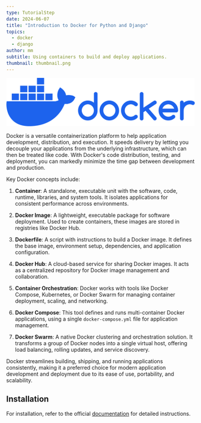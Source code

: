 ```yaml
---
type: TutorialStep
date: 2024-06-07
title: "Introduction to Docker for Python and Django"
topics:
  - docker
  - django
author: mm
subtitle: Using containers to build and deploy applications.
thumbnail: thumbnail.png
---
```


![docker-image](./images/01-primary-blue-docker-logo.png)

Docker is a versatile containerization platform to help application development, distribution, and execution. It speeds delivery by letting you decouple your applications from the underlying infrastructure, which can then be treated like code. With Docker's code distribution, testing, and deployment, you can markedly minimize the time gap between development and production.

Key Docker concepts include:

1. **Container**: A standalone, executable unit with the software, code, runtime, libraries, and system tools. It isolates applications for consistent performance across environments.

2. **Docker Image**: A lightweight, executable package for software deployment. Used to create containers, these images are stored in registries like Docker Hub.

3. **Dockerfile**: A script with instructions to build a Docker image. It defines the base image, environment setup, dependencies, and application configuration.

4. **Docker Hub**: A cloud-based service for sharing Docker images. It acts as a centralized repository for Docker image management and collaboration.

5. **Container Orchestration**: Docker works with tools like Docker Compose, Kubernetes, or Docker Swarm for managing container deployment, scaling, and networking.

6. **Docker Compose**: This tool defines and runs multi-container Docker applications, using a single `docker-compose.yml` file for application management.

7. **Docker Swarm**: A native Docker clustering and orchestration solution. It transforms a group of Docker nodes into a single virtual host, offering load balancing, rolling updates, and service discovery.

Docker streamlines building, shipping, and running applications consistently, making it a preferred choice for modern application development and deployment due to its ease of use, portability, and scalability.

## Installation

For installation, refer to the official [documentation](https://docs.docker.com/engine/install/) for detailed instructions.
